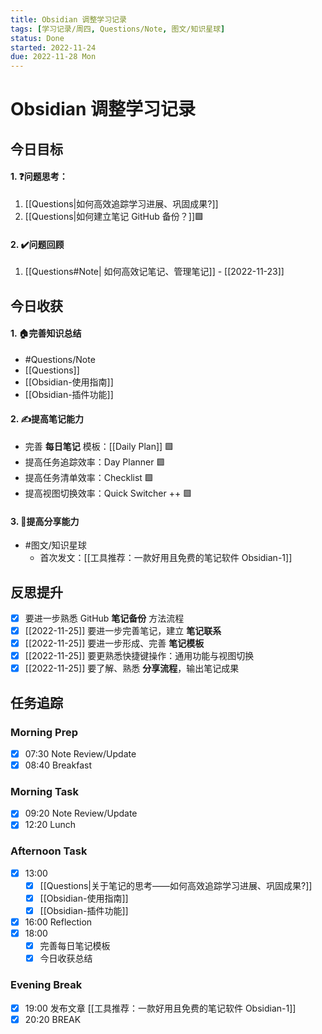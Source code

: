 ```yaml
---
title: Obsidian 调整学习记录
tags: [学习记录/周四, Questions/Note, 图文/知识星球]
status: Done
started: 2022-11-24
due: 2022-11-28 Mon
---
```

# Obsidian 调整学习记录
## 今日目标
#### 1. ❓问题思考：
1. [[Questions|如何高效追踪学习进展、巩固成果?]] 
2. [[Questions|如何建立笔记 GitHub 备份？]]🟩
#### 2. ✔️问题回顾
1. [[Questions#Note| 如何高效记笔记、管理笔记]] - [[2022-11-23]]
## 今日收获
#### 1. 🏠完善知识总结
- #Questions/Note 
- [[Questions]]
- [[Obsidian-使用指南]]
- [[Obsidian-插件功能]]
#### 2. ✍️提高笔记能力
- 完善 **每日笔记** 模板：[[Daily Plan]] 🟩
- 提高任务追踪效率：Day Planner 🟩
- 提高任务清单效率：Checklist 🟩
- 提高视图切换效率：Quick Switcher ++ 🟩
#### 3. 👯提高分享能力
- #图文/知识星球 
	- 首次发文：[[工具推荐：一款好用且免费的笔记软件 Obsidian-1]]
## 反思提升 
- [x] 要进一步熟悉 GitHub **笔记备份** 方法流程 
- [x] [[2022-11-25]] 要进一步完善笔记，建立 **笔记联系**
- [x] [[2022-11-25]] 要进一步形成、完善 **笔记模板** 
- [x] [[2022-11-25]] 要更熟悉快捷键操作：通用功能与视图切换 
- [x] [[2022-11-25]] 要了解、熟悉 **分享流程**，输出笔记成果 
## 任务追踪
### Morning Prep
- [x] 07:30 Note Review/Update
- [x] 08:40 Breakfast
### Morning Task
- [x] 09:20 Note Review/Update
- [x] 12:20 Lunch
### Afternoon Task
- [x] 13:00 
	- [x] [[Questions|关于笔记的思考——如何高效追踪学习进展、巩固成果?]]
	- [x] [[Obsidian-使用指南]]
	- [x] [[Obsidian-插件功能]]
- [x] 16:00 Reflection
- [x] 18:00 
	- [x] 完善每日笔记模板
	- [x] 今日收获总结
### Evening Break
- [x] 19:00 发布文章 [[工具推荐：一款好用且免费的笔记软件 Obsidian-1]]
- [x] 20:20 BREAK